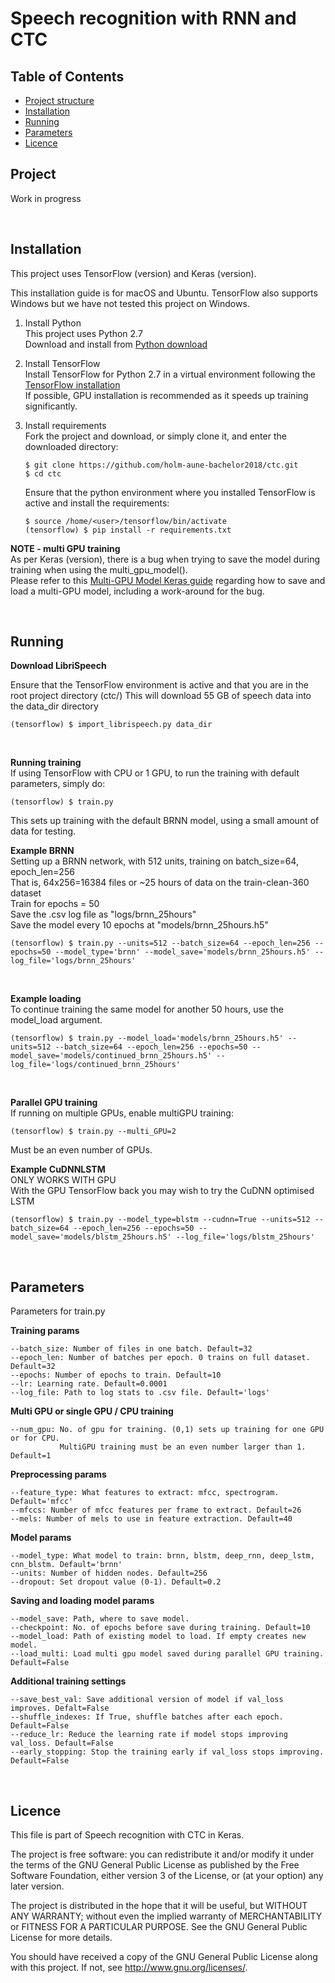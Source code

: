 Speech recognition with RNN and CTC
======
Table of Contents
------
 * [Project structure](#project)
 * [Installation](#installation)
 * [Running](#running)
 * [Parameters](#params)
 * [Licence](#licence)

<a name="project"/>

## Project
Work in progress

<br>

<a name="installation"/>

## Installation
This project uses TensorFlow (version) and Keras (version).

This installation guide is for macOS and Ubuntu. 
TensorFlow also supports Windows but we have not tested this project on Windows.
1. Install Python  
This project uses Python 2.7  
Download and install from [Python download]

2. Install TensorFlow  
Install TensorFlow for Python 2.7 in a virtual environment following the [TensorFlow installation]  
If possible, GPU installation is recommended as it speeds up training significantly.

3. Install requirements  
Fork the project and download, or simply clone it, and enter the downloaded directory:
   ```
   $ git clone https://github.com/holm-aune-bachelor2018/ctc.git
   $ cd ctc
   ```
   Ensure that the python environment where you installed TensorFlow is active and install the             requirements:
   ```ubuntu
   $ source /home/<user>/tensorflow/bin/activate
   (tensorflow) $ pip install -r requirements.txt
   ```


**NOTE - multi GPU training**  
As per Keras (version), there is a bug when trying to save the model during training when using the multi_gpu_model().  
Please refer to this [Multi-GPU Model Keras guide] regarding how to save and load a multi-GPU model, including a work-around for the bug.

<br>

<a name="running"/>

## Running

**Download LibriSpeech** 

Ensure that the TensorFlow environment is active and that you are in the root project directory (ctc/)
This will download 55 GB of speech data into the data_dir directory

```
(tensorflow) $ import_librispeech.py data_dir 

```
<br> 

**Running training** <br>
If using TensorFlow with CPU or 1 GPU, to run the training with default parameters, simply do:
``` 
(tensorflow) $ train.py
```
This sets up training with the default BRNN model, using a small amount of data for testing. <br> 

**Example BRNN** <br>
Setting up a BRNN network, with 512 units, training on batch_size=64, epoch_len=256 <br>
That is, 64x256=16384 files or ~25 hours of data on the train-clean-360 dataset <br>
Train for epochs = 50 <br>
Save the .csv log file as "logs/brnn_25hours" <br>
Save the model every 10 epochs at "models/brnn_25hours.h5" <br>

```
(tensorflow) $ train.py --units=512 --batch_size=64 --epoch_len=256 --epochs=50 --model_type='brnn' --model_save='models/brnn_25hours.h5' --log_file='logs/brnn_25hours'  
```
<br> 

**Example loading** <br>
To continue training the same model for another 50 hours, use the model_load argument.
```
(tensorflow) $ train.py --model_load='models/brnn_25hours.h5' --units=512 --batch_size=64 --epoch_len=256 --epochs=50 --model_save='models/continued_brnn_25hours.h5' --log_file='logs/continued_brnn_25hours'  
```
<br> 

**Parallel GPU training** <br>
If running on multiple GPUs, enable multiGPU training:
```
(tensorflow) $ train.py --multi_GPU=2
```
Must be an even number of GPUs. <br> 

**Example CuDNNLSTM** <br>
ONLY WORKS WITH GPU <br>
With the GPU TensorFlow back you may wish to try the CuDNN optimised LSTM

```
(tensorflow) $ train.py --model_type=blstm --cudnn=True --units=512 --batch_size=64 --epoch_len=256 --epochs=50 --model_save='models/blstm_25hours.h5' --log_file='logs/blstm_25hours'
```

<br>

<a name="params"/>

## Parameters
Parameters for train.py

**Training params** <br>
```
--batch_size: Number of files in one batch. Default=32
--epoch_len: Number of batches per epoch. 0 trains on full dataset. Default=32
--epochs: Number of epochs to train. Default=10
--lr: Learning rate. Default=0.0001
--log_file: Path to log stats to .csv file. Default='logs'
```

**Multi GPU or single GPU / CPU training** <br>
```
--num_gpu: No. of gpu for training. (0,1) sets up training for one GPU or for CPU.
           MultiGPU training must be an even number larger than 1. Default=1
```

**Preprocessing params**<br>
```
--feature_type: What features to extract: mfcc, spectrogram. Default='mfcc'
--mfccs: Number of mfcc features per frame to extract. Default=26
--mels: Number of mels to use in feature extraction. Default=40
```

**Model params**<br>
```
--model_type: What model to train: brnn, blstm, deep_rnn, deep_lstm, cnn_blstm. Default='brnn'
--units: Number of hidden nodes. Default=256
--dropout: Set dropout value (0-1). Default=0.2
```

**Saving and loading model params**<br>
```
--model_save: Path, where to save model.
--checkpoint: No. of epochs before save during training. Default=10
--model_load: Path of existing model to load. If empty creates new model.
--load_multi: Load multi gpu model saved during parallel GPU training. Default=False
```

**Additional training settings**<br>
```
--save_best_val: Save additional version of model if val_loss improves. Defalt=False
--shuffle_indexes: If True, shuffle batches after each epoch. Default=False
--reduce_lr: Reduce the learning rate if model stops improving val_loss. Default=False
--early_stopping: Stop the training early if val_loss stops improving. Default=False
```

<a name="licence"/>
<br>

## Licence
This file is part of Speech recognition with CTC in Keras.

The project is free software: you can redistribute it and/or modify
it under the terms of the GNU General Public License as published by
the Free Software Foundation, either version 3 of the License, or
(at your option) any later version.

The project is distributed in the hope that it will be useful,
but WITHOUT ANY WARRANTY; without even the implied warranty of
MERCHANTABILITY or FITNESS FOR A PARTICULAR PURPOSE.  See the
GNU General Public License for more details.

You should have received a copy of the GNU General Public License
along with this project. If not, see <http://www.gnu.org/licenses/>.
   


[Python download]: https://www.python.org/downloads/
[TensorFlow installation]: https://www.tensorflow.org/install/
[Multi-GPU Model Keras guide]: https://blog.datawow.io/multi-gpu-model-keras-ef463bf965d9
